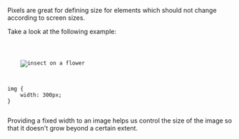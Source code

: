 Pixels are great for defining
size for elements which should not
change according to screen sizes.

Take a look at the following example:

<codeblock language="css" type="lesson">
<code>
<panel language="html">
<div>
    <img src="https://upload.wikimedia.org/wikipedia/commons/thumb/2/29/Coccinella_in_Parc_du_Bois-de-Coulonge_uncut_version.jpg/761px-Coccinella_in_Parc_du_Bois-de-Coulonge_uncut_version.jpg" alt="insect on a flower">
</div>
</panel>
<panel language="css">
img {
    width: 300px;
}
</panel>
</code>
</codeblock>

Providing a fixed width to an image
helps us control the size of the image
so that it doesn't grow beyond a certain
extent.